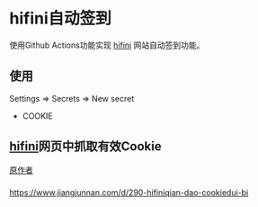 # hifini自动签到
使用Github Actions功能实现 [hifini](https://www.hifini.com/) 网站自动签到功能。

## 使用
Settings => Secrets => New secret
* COOKIE
## [hifini](https://www.hifini.com/)网页中抓取有效Cookie


[原作者](https://github.com/AlanLang/hifini-auto-sign-in)

###
https://www.jiangjunnan.com/d/290-hifiniqian-dao-cookiedui-bi